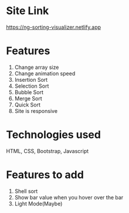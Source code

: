 # Site Link
https://ng-sorting-visualizer.netlify.app

# Features
1. Change array size
2. Change animation speed
3. Insertion Sort
4. Selection Sort
5. Bubble Sort
6. Merge Sort
7. Quick Sort
9. Site is responsive

# Technologies used
HTML, CSS, Bootstrap, Javascript


# Features to add
1. Shell sort
2. Show bar value when you hover over the bar
3. Light Mode(Maybe)


